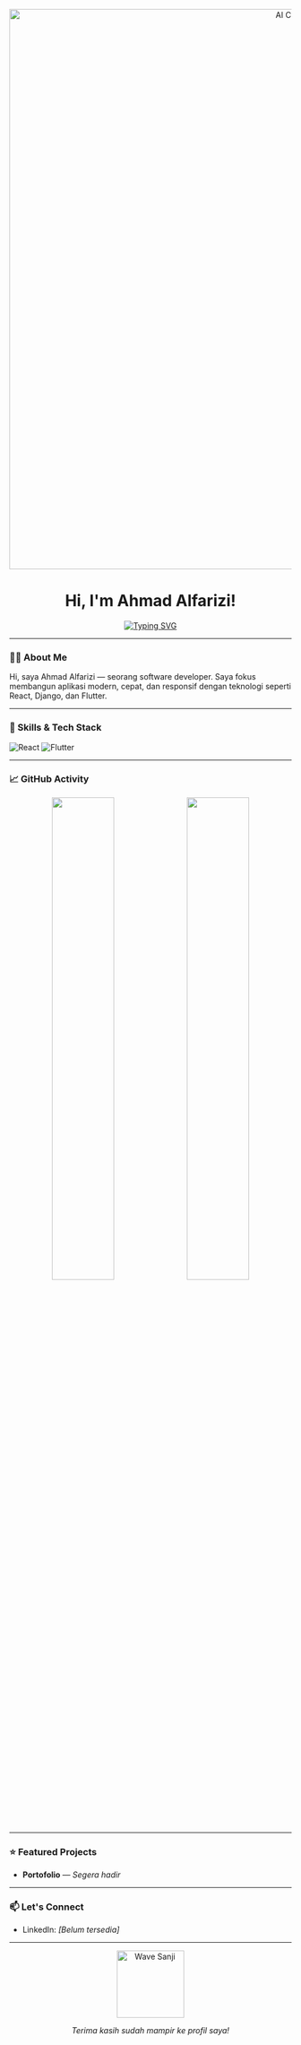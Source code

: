 <!-- HEADER -->
<p align="center">
  <img src="https://media.giphy.com/media/v1.Y2lkPTc5MGI3NjExcWN0d2VtZ3V5b2R2dXJvZ3Jzbmx4dWJ6dG5mY3R4d2Z6dW1xZ2VtYiZlcD12MV9pbnRlcm5hbF9naWZfYnlfaWQmY3Q9Zw/3oKIPEqDGUULpEU0aQ/giphy.gif" width="1000" alt="AI Coding" />
</p>

<h1 align="center">Hi, I'm Ahmad Alfarizi!</h1>

<p align="center">
  <a href="https://readme-typing-svg.herokuapp.com/demo/">
    <img src="https://readme-typing-svg.herokuapp.com?font=Fira+Code&size=22&duration=3000&pause=1000&color=00FFAA&center=true&vCenter=true&width=435&lines=Software+Developer;React%2C+Django%2C+Flutter+Enthusiast" alt="Typing SVG" />
  </a>
</p>


---

### 👨‍💻 About Me

Hi, saya Ahmad Alfarizi — seorang software developer. Saya fokus membangun aplikasi modern, cepat, dan responsif dengan teknologi seperti React, Django, dan Flutter.

---

### 🧠 Skills & Tech Stack

![React](https://img.shields.io/badge/-React-20232A?style=for-the-badge&logo=react&logoColor=61DAFB)
![Flutter](https://img.shields.io/badge/-Flutter-02569B?style=for-the-badge&logo=flutter&logoColor=white)

---

### 📈 GitHub Activity

<div align="center">
  <img src="https://github-readme-stats.vercel.app/api?username=AhmadAlfarizi&show_icons=true&theme=radical&hide_title=true" width="47%"/>
  <img src="https://github-readme-streak-stats.herokuapp.com/?user=AhmadAlfarizi&theme=radical" width="47%"/>
</div>

---

### ⭐ Featured Projects

- **Portofolio** — *Segera hadir*

---

### 📫 Let's Connect

- LinkedIn: *[Belum tersedia]*  
<!-- Tambahkan tautan jika sudah punya -->

---

<p align="center">
  <img src="https://media.giphy.com/media/w1OBpBd7kJqHrJnJ13/giphy.gif" width="120" alt="Wave Sanji" />
</p>

<p align="center"><em>Terima kasih sudah mampir ke profil saya!</em></p>
